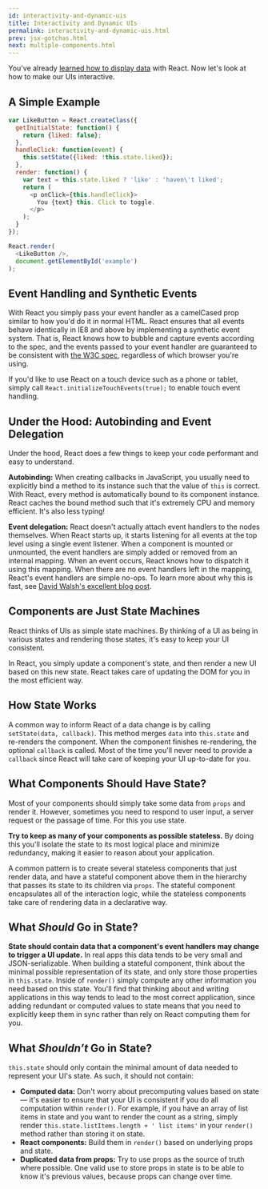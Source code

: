 ```yaml
---
id: interactivity-and-dynamic-uis
title: Interactivity and Dynamic UIs
permalink: interactivity-and-dynamic-uis.html
prev: jsx-gotchas.html
next: multiple-components.html
---
```


You've already [learned how to display data](/react/docs/displaying-data.html) with React. Now let's look at how to make our UIs interactive.


## A Simple Example

```javascript
var LikeButton = React.createClass({
  getInitialState: function() {
    return {liked: false};
  },
  handleClick: function(event) {
    this.setState({liked: !this.state.liked});
  },
  render: function() {
    var text = this.state.liked ? 'like' : 'haven\'t liked';
    return (
      <p onClick={this.handleClick}>
        You {text} this. Click to toggle.
      </p>
    );
  }
});

React.render(
  <LikeButton />,
  document.getElementById('example')
);
```


## Event Handling and Synthetic Events

With React you simply pass your event handler as a camelCased prop similar to how you'd do it in normal HTML. React ensures that all events behave identically in IE8 and above by implementing a synthetic event system. That is, React knows how to bubble and capture events according to the spec, and the events passed to your event handler are guaranteed to be consistent with [the W3C spec](http://www.w3.org/TR/DOM-Level-3-Events/), regardless of which browser you're using.

If you'd like to use React on a touch device such as a phone or tablet, simply call `React.initializeTouchEvents(true);` to enable touch event handling.


## Under the Hood: Autobinding and Event Delegation

Under the hood, React does a few things to keep your code performant and easy to understand.

**Autobinding:** When creating callbacks in JavaScript, you usually need to explicitly bind a method to its instance such that the value of `this` is correct. With React, every method is automatically bound to its component instance. React caches the bound method such that it's extremely CPU and memory efficient. It's also less typing!

**Event delegation:** React doesn't actually attach event handlers to the nodes themselves. When React starts up, it starts listening for all events at the top level using a single event listener. When a component is mounted or unmounted, the event handlers are simply added or removed from an internal mapping. When an event occurs, React knows how to dispatch it using this mapping. When there are no event handlers left in the mapping, React's event handlers are simple no-ops. To learn more about why this is fast, see [David Walsh's excellent blog post](http://davidwalsh.name/event-delegate).


## Components are Just State Machines

React thinks of UIs as simple state machines. By thinking of a UI as being in various states and rendering those states, it's easy to keep your UI consistent.

In React, you simply update a component's state, and then render a new UI based on this new state. React takes care of updating the DOM for you in the most efficient way.


## How State Works

A common way to inform React of a data change is by calling `setState(data, callback)`. This method merges `data` into `this.state` and re-renders the component. When the component finishes re-rendering, the optional `callback` is called. Most of the time you'll never need to provide a `callback` since React will take care of keeping your UI up-to-date for you.


## What Components Should Have State?

Most of your components should simply take some data from `props` and render it. However, sometimes you need to respond to user input, a server request or the passage of time. For this you use state.

**Try to keep as many of your components as possible stateless.** By doing this you'll isolate the state to its most logical place and minimize redundancy, making it easier to reason about your application.

A common pattern is to create several stateless components that just render data, and have a stateful component above them in the hierarchy that passes its state to its children via `props`. The stateful component encapsulates all of the interaction logic, while the stateless components take care of rendering data in a declarative way.


## What *Should* Go in State?

**State should contain data that a component's event handlers may change to trigger a UI update.** In real apps this data tends to be very small and JSON-serializable. When building a stateful component, think about the minimal possible representation of its state, and only store those properties in `this.state`. Inside of `render()` simply compute any other information you need based on this state. You'll find that thinking about and writing applications in this way tends to lead to the most correct application, since adding redundant or computed values to state means that you need to explicitly keep them in sync rather than rely on React computing them for you.

## What *Shouldn’t* Go in State?

`this.state` should only contain the minimal amount of data needed to represent your UI's state. As such, it should not contain:

* **Computed data:** Don't worry about precomputing values based on state — it's easier to ensure that your UI is consistent if you do all computation within `render()`. For example, if you have an array of list items in state and you want to render the count as a string, simply render `this.state.listItems.length + ' list items'` in your `render()` method rather than storing it on state.
* **React components:** Build them in `render()` based on underlying props and state.
* **Duplicated data from props:** Try to use props as the source of truth where possible. One valid use to store props in state is to be able to know it's previous values, because props can change over time.
